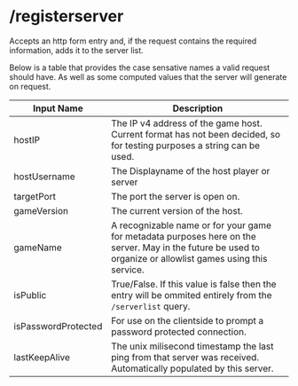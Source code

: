 
# /registerserver
Accepts an http form entry and, if the request contains the required information, adds it to the server list.

Below is a table that provides the case sensative names a valid request should have. As well as some computed values that the server will generate on request.

| Input Name        | Description           |
|-------------------|-----------------------|
| hostIP            | The IP v4 address of the game host. Current format has not been decided, so for testing purposes a string can be used.
| hostUsername      | The Displayname of the host player or server|
| targetPort        | The port the server is open on. |
| gameVersion       | The current version of the host. |
| gameName          | A recognizable name or for your game for metadata purposes here on the server. May in the future be used to organize or allowlist games using this service. |
| isPublic          | True/False. If this value is false then the entry will be ommited entirely from the `/serverlist` query. |
| isPasswordProtected | For use on the clientside to prompt a password protected connection. ||
| lastKeepAlive | The unix milisecond timestamp the last ping from that server was received. Automatically populated by this server. | 
